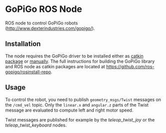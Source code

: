 # GoPiGo ROS Node
ROS node to control GoPiGo robots (http://www.dexterindustries.com/gopigo/).

## Installation
The node requires the GoPiGo driver to be installed either as [catkin package](https://github.com/ros-gopigo/catkin-libgopigo) or [manually](https://github.com/DexterInd/GoPiGo/tree/master/Software/C#dedicated-library).
The full instructions for building the GoPiGo library and ROS node as catkin packages are located at https://github.com/ros-gopigo/rosinstall-repo.

## Usage

To control the robot, you need to publish `geometry_msgs/Twist` messages on the `/cmd_vel` topic. Only the `linear.x` and `angular.z` parts of the Twist message are evaluated to compute left and right motor speed.

Twist messages are published for example by the _teleop_twist_joy_ or the _teleop_twist_keyboard_ nodes.
